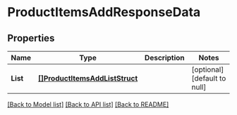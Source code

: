 # ProductItemsAddResponseData

## Properties
Name | Type | Description | Notes
------------ | ------------- | ------------- | -------------
**List** | [**[]ProductItemsAddListStruct**](ProductItemsAddListStruct.md) |  | [optional] [default to null]

[[Back to Model list]](../README.md#documentation-for-models) [[Back to API list]](../README.md#documentation-for-api-endpoints) [[Back to README]](../README.md)


